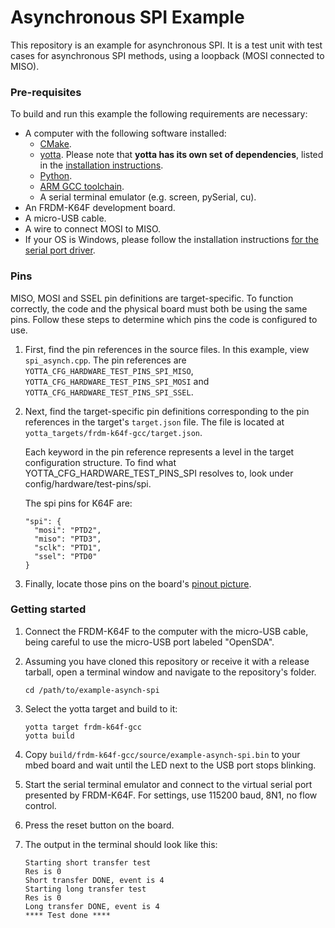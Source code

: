 # Asynchronous SPI Example

This repository is an example for asynchronous SPI. It is a test unit with test cases for asynchronous SPI methods, using a loopback (MOSI connected to MISO).

### Pre-requisites

To build and run this example the following requirements are necessary:

* A computer with the following software installed:
	* [CMake](http://www.cmake.org/download/).
	* [yotta](https://github.com/ARMmbed/yotta). Please note that **yotta has its own set of dependencies**, listed in the [installation instructions](http://armmbed.github.io/yotta/#installing-on-windows).
	* [Python](https://www.python.org/downloads/).
	* [ARM GCC toolchain](https://launchpad.net/gcc-arm-embedded).
	* A serial terminal emulator (e.g. screen, pySerial, cu).
* An FRDM-K64F development board.
* A micro-USB cable.
* A wire to connect MOSI to MISO.
* If your OS is Windows, please follow the installation instructions [for the serial port driver](https://developer.mbed.org/handbook/Windows-serial-configuration).

### Pins

MISO, MOSI and SSEL pin definitions are target-specific. To function correctly, the code and the physical board must both be using the same pins.  Follow these steps to determine which pins the code is configured to use.

1. First, find the pin references in the source files.  In this example, view ``spi_asynch.cpp``. The pin references are ``YOTTA_CFG_HARDWARE_TEST_PINS_SPI_MISO``, ``YOTTA_CFG_HARDWARE_TEST_PINS_SPI_MOSI`` and ``YOTTA_CFG_HARDWARE_TEST_PINS_SPI_SSEL``.

2. Next, find the target-specific pin definitions corresponding to the pin references in the target's ``target.json`` file. The file is located at ``yotta_targets/frdm-k64f-gcc/target.json``.

    Each keyword in the pin reference represents a level in the target configuration structure.  To find what YOTTA_CFG_HARDWARE_TEST_PINS_SPI resolves to, look under config/hardware/test-pins/spi.

    The spi pins for K64F are:

    ```
    "spi": {
      "mosi": "PTD2",
      "miso": "PTD3",
      "sclk": "PTD1",
      "ssel": "PTD0"
    }
    ```

3. Finally, locate those pins on the board's [pinout picture](http://developer.mbed.org/platforms/FRDM-K64F/#overview).

### Getting started

1. Connect the FRDM-K64F to the computer with the micro-USB cable, being careful to use the micro-USB port labeled "OpenSDA".

3. Assuming you have cloned this repository or receive it with a release tarball, open a terminal window and navigate to the repository's folder.

    ```
    cd /path/to/example-asynch-spi
    ```

4. Select the yotta target and build to it:

    ```
    yotta target frdm-k64f-gcc
    yotta build
    ```

3. Copy ``build/frdm-k64f-gcc/source/example-asynch-spi.bin`` to your mbed board and wait until the LED next to the USB port stops blinking.

4. Start the serial terminal emulator and connect to the virtual serial port presented by FRDM-K64F. For settings, use 115200 baud, 8N1, no flow control.

5. Press the reset button on the board.

6. The output in the terminal should look like this:

    ```
    Starting short transfer test
    Res is 0
    Short transfer DONE, event is 4
    Starting long transfer test
    Res is 0
    Long transfer DONE, event is 4
    **** Test done ****
    ```


